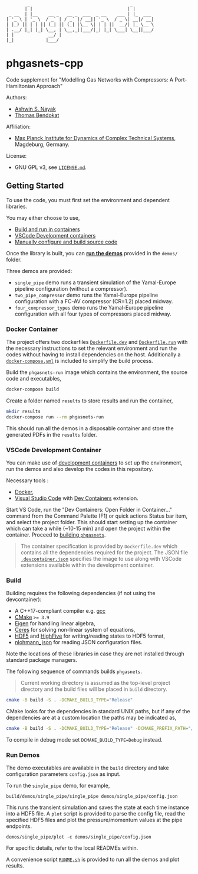 
            _                                      _        
           | |                                    | |       
     _ __  | |__    __ _   __ _  ___  _ __    ___ | |_  ___ 
    | '_ \ | '_ \  / _` | / _` |/ __|| '_ \  / _ \| __|/ __|
    | |_) || | | || (_| || (_| |\__ \| | | ||  __/| |_ \__ \
    | .__/ |_| |_| \__, | \__,_||___/|_| |_| \___| \__||___/
    | |             __/ |                                   
    |_|            |___/                                    

phgasnets-cpp
=============

Code supplement for "Modelling Gas Networks with Compressors: A Port-Hamiltonian Approach"

Authors:
  - [Ashwin S. Nayak](https://orcid.org/0000-0002-9855-2377)
  - [Thomas Bendokat](https://orcid.org/0000-0002-0671-6291)

Affiliation:
  - [Max Planck Institute for Dynamics of Complex Technical Systems](https://www.mpi-magdeburg.mpg.de/), Magdeburg, Germany.

License:
  - GNU GPL v3, see [`LICENSE.md`](LICENSE.md).

## Getting Started

To use the code, you must first set the environment and dependent libraries.

You may either choose to use,
  - [Build and run in containers](#docker-container)
  - [VSCode Development containers](#vscode-development-container)
  - [Manually configure and build source code](#build)

Once the library is built, you can [**run the demos**](#run-demos) provided in the `demos/` folder.

Three demos are provided:

  - `single_pipe` demo runs a transient simulation of the Yamal-Europe pipeline configuration (without a compressor).
  - `two_pipe_compressor` demo runs the Yamal-Europe pipeline configuration with a FC-AV compressor (CR=1.2) placed midway.
  - `four_compressor_types` demo runs the Yamal-Europe pipeline configuration with all four types of compressors placed midway.

### Docker Container

The project offers two dockerfiles [`Dockerfile.dev`](Dockerfile.dev) and [`Dockerfile.run`](Dockerfile.run) with the necessary instructions to set the relevant environment and run the codes without having to install dependencies on the host. Additionally a [`docker-compose.yml`](docker-compose.yml) is included to simplify the build process.

Build the `phgasnets-run` image which contains the environment, the source code and executables,
```bash
docker-compose build
```

Create a folder named `results` to store results and run the container,
```bash
mkdir results
docker-compose run --rm phgasnets-run
```
This should run all the demos in a disposable container and store the generated PDFs in the `results` folder.

### VSCode Development Container

You can make use of [development containers](https://containers.dev/) to set up the environment, run the demos and also develop the codes in this repository.

Necessary tools :

- [Docker](https://docs.docker.com/engine/install/),
- [Visual Studio Code](https://code.visualstudio.com/) with [Dev Containers](https://marketplace.visualstudio.com/items?itemName=ms-vscode-remote.remote-containers) extension.

Start VS Code, run the "Dev Containers: Open Folder in Container..." command from the Command Palette (F1) or quick actions Status bar item, and select the project folder.
This should start setting up the container which can take a while (~10-15 min) and open the project within the container.
Proceed to [building `phgasnets`](#build).

> The container specification is provided by `Dockerfile.dev` which contains all the dependencies required for the project.
> The JSON file [`.devcontainer.json`](.devcontainer.json) specifies the image to use along with VSCode extensions available within the development container.

### Build

Building requires the following dependencies (if not using the devcontainer):

* A C++17-compliant compiler e.g. [gcc](https://gcc.gnu.org/)
* [CMake](https://gitlab.kitware.com/cmake/cmake) `>= 3.9`
* [Eigen](https://gitlab.com/libeigen/eigen) for handling linear algebra,
* [Ceres](http://ceres-solver.org/) for solving non-linear system of equations,
* [HDF5](https://www.hdfgroup.org/solutions/hdf5/) and [HighFive](https://bluebrain.github.io/HighFive/) for writing/reading states to HDF5 format,
* [nlohmann_json](https://github.com/nlohmann/json) for reading JSON configuration files.

Note the locations of these libraries in case they are not installed through standard package managers.

The following sequence of commands builds `phgasnets`.

> Current working directory is assumed as the top-level project directory and the build files will be placed in `build` directory.

```bash
cmake -B build -S . -DCMAKE_BUILD_TYPE="Release"
```

CMake looks for the dependencies in standard UNIX paths, but if any of the dependencies are at a custom location the paths may be indicated as,

```bash
cmake -B build -S . -DCMAKE_BUILD_TYPE="Release" -DCMAKE_PREFIX_PATH="/path/to/custom/library1;/path/to/custom/library2"
```

To compile in debug mode set `DCMAKE_BUILD_TYPE=Debug` instead.

### Run Demos

The demo executables are available in the `build` directory and take configuration parameters `config.json` as input.

To run the `single_pipe` demo, for example,

```
build/demos/single_pipe/single_pipe demos/single_pipe/config.json
```

This runs the transient simulation and saves the state at each time instance into a HDF5 file.
A `plot` script is provided to parse the config file, read the specified HDF5 files and plot the pressure/momentum values at the pipe endpoints.

```
demos/single_pipe/plot -c demos/single_pipe/config.json
```

For specific details, refer to the local READMEs within.

A convenience script [`RUNME.sh`](RUNME.sh) is provided to run all the demos and plot results.
